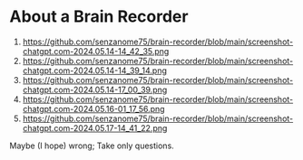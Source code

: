 # About a Brain Recorder


1) https://github.com/senzanome75/brain-recorder/blob/main/screenshot-chatgpt.com-2024.05.14-14_42_35.png
2) https://github.com/senzanome75/brain-recorder/blob/main/screenshot-chatgpt.com-2024.05.14-14_39_14.png
3) https://github.com/senzanome75/brain-recorder/blob/main/screenshot-chatgpt.com-2024.05.14-17_00_39.png
4) https://github.com/senzanome75/brain-recorder/blob/main/screenshot-chatgpt.com-2024.05.16-01_17_56.png
5) https://github.com/senzanome75/brain-recorder/blob/main/screenshot-chatgpt.com-2024.05.17-14_41_22.png

Maybe (I hope) wrong; Take only questions.
